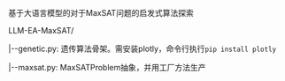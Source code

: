 基于大语言模型的对于MaxSAT问题的启发式算法探索

LLM-EA-MaxSAT/

|--genetic.py: 遗传算法骨架。需安装plotly，命令行执行`pip install plotly`

|--maxsat.py: MaxSATProblem抽象，并用工厂方法生产

